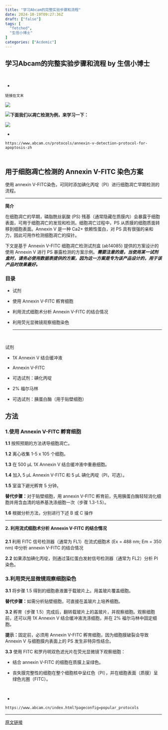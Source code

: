 ```yaml
---
title: "学习Abcam的完整实验步骤和流程"
date: 2024-10-19T09:27:36Z
draft: ["false"]
tags: [
  "fetched",
  "生信小博士"
]
categories: ["Acdemic"]
---
```

学习Abcam的完整实验步骤和流程 by 生信小博士
------
<div><p><br></p><section><ul><li></ul><pre data-lang="javascript"><code><span>链接在文末</span></code></pre></section><p><img data-galleryid="" data-imgfileid="100004244" data-ratio="0.5842592592592593" data-s="300,640" data-src="https://mmbiz.qpic.cn/sz_mmbiz_png/xVhD7345SkvS1V2Dr96JW0TUDfCH7Bebh17hQzEWwyuATjl9yr2oicD1s4pSDudXgpIibCm6zPtSABlR0LtiaNYrg/640?wx_fmt=png&amp;from=appmsg" data-type="png" data-w="1080" src="https://mmbiz.qpic.cn/sz_mmbiz_png/xVhD7345SkvS1V2Dr96JW0TUDfCH7Bebh17hQzEWwyuATjl9yr2oicD1s4pSDudXgpIibCm6zPtSABlR0LtiaNYrg/640?wx_fmt=png&amp;from=appmsg"></p><p><span><strong><img data-galleryid="" data-imgfileid="100004239" data-ratio="1.3053691275167785" data-s="300,640" data-src="https://mmbiz.qpic.cn/sz_mmbiz_png/xVhD7345SkvS1V2Dr96JW0TUDfCH7BebqLAN5B3Pt8CPaoHfRtBMvia7IFDOBgdC8usc3elJyEftxJ3d4uxDkGA/640?wx_fmt=png&amp;from=appmsg" data-type="png" data-w="596" src="https://mmbiz.qpic.cn/sz_mmbiz_png/xVhD7345SkvS1V2Dr96JW0TUDfCH7BebqLAN5B3Pt8CPaoHfRtBMvia7IFDOBgdC8usc3elJyEftxJ3d4uxDkGA/640?wx_fmt=png&amp;from=appmsg"><span>下面我们以凋亡检测为例，来学习一下：</span></strong></span></p><p><img data-galleryid="" data-imgfileid="100004242" data-ratio="1.1934306569343065" data-s="300,640" data-src="https://mmbiz.qpic.cn/sz_mmbiz_png/xVhD7345SkvS1V2Dr96JW0TUDfCH7BebpBgWecDp4KpWBgA74X2bPs1eE54dQ5ocxwibxTfxicMh2QFwQwIFIL2A/640?wx_fmt=png&amp;from=appmsg" data-type="png" data-w="274" src="https://mmbiz.qpic.cn/sz_mmbiz_png/xVhD7345SkvS1V2Dr96JW0TUDfCH7BebpBgWecDp4KpWBgA74X2bPs1eE54dQ5ocxwibxTfxicMh2QFwQwIFIL2A/640?wx_fmt=png&amp;from=appmsg"></p><section><ul><li></ul><pre data-lang="javascript"><code><span>https://www.abcam.cn/protocols/annexin-v-detection-protocol-for-apoptosis-zh</span></code></pre></section><h2><strong><br>用于细胞凋亡检测的 Annexin V-FITC 染色方案</strong></h2><p><span>使用 annexin V-FITC染色，可同时添加碘化丙啶（PI）进行细胞凋亡早期检测的流程。</span></p><hr><p><strong>简介</strong><br></p><p>在细胞凋亡的早期，磷脂酰丝氨酸 (PS) 残基（通常隐藏在质膜内）会暴露于细胞表面，可用于细胞凋亡的发现和检测。细胞凋亡过程中，PS 从质膜的细胞质面转移到细胞表面。Annexin V 是一种 Ca2+ 依赖性蛋白，对 PS 具有很强的亲和力，因此可用作检测细胞凋亡的探针。</p><p>下文是基于 Annexin V-FITC 细胞凋亡检测试剂盒 (ab14085) 提供的方案设计的使用 Annexin V 进行 PS 暴露检测的方案示例。<strong><em>需要注意的是，当使用某一试剂盒时，请务必使用数据表提供的方案，因为这一方案是专为该产品设计的，用于该产品时效果最好。</em></strong></p><h3><strong>目录</strong></h3><ul><li><p>试剂</p></li><li><p>使用 Annexin V-FITC 孵育细胞</p></li><li><p>利用流式细胞术分析 Annexin V-FITC 的结合情况</p></li><li><p>利用荧光显微镜观察细胞染色</p><hr><p><br></p></li></ul><p><span>试剂</span></p><ul><li><p>1X Annexin V 结合缓冲液</p></li><li><p>Annexin V-FITC</p></li><li><p>可选试剂：碘化丙啶</p></li><li><p>2% 福尔马林</p></li><li><p>可选试剂：胰蛋白酶（用于贴壁细胞）</p></li></ul><h2>方法</h2><h3><strong>1.</strong><strong>使用</strong><strong> Annexin V-FITC </strong><strong>孵育细胞</strong></h3><p><strong>1.1</strong> 按照预期的方法诱导细胞凋亡。</p><p><strong>1.2</strong> 离心收集 1-5 x 10<span>5</span> 个细胞。</p><p><strong>1.3</strong> 在 500 μL 1X Annexin V 结合缓冲液中重悬细胞。</p><p><strong>1.4</strong> 加入 5 μL Annexin V-FITC 和 5 μL 碘化丙啶（PI，可选）。</p><p><strong>1.5</strong> 室温下避光孵育 5 分钟。</p><p><strong>替代步骤：</strong>对于贴壁细胞，用 annexin V-FITC 孵育前，先用胰蛋白酶轻轻消化细胞并用含血清的培养基洗涤细胞一次（步骤 1.3-1.5）。</p><p><strong>1.6</strong> 根据分析方法，分别进行下述 B 或 C 操作</p><hr><p><strong>2. </strong><strong>利用流式细胞术分析</strong><strong> Annexin V-FITC </strong><strong>的结合情况</strong><br></p><h3></h3><p><strong>2.1</strong> 利用 FITC 信号检测器（通常为 FL1）在流式细胞术 (Ex = 488 nm; Em = 350 nm) 中分析 annexin V-FITC 的结合情况</p><p><strong>2.2</strong> 如果添加碘化丙啶，则通过藻红蛋白发射信号检测器（通常为 FL2）分析 PI 染色。</p><h3><strong>3.</strong><strong>利用荧光显微镜观察细胞染色</strong></h3><p><strong>3.1</strong> 将步骤 1.5 得到的细胞悬液置于载玻片上。用盖玻片覆盖细胞。</p><p><strong>替代步骤：</strong>如需分析贴壁细胞，可直接在盖玻片上培养细胞。</p><p><strong>3.2</strong> 孵育（步骤 1.5）完成后，翻转载玻片上的盖玻片，并观察细胞。观察细胞前，还可以用 1X Annexin V 结合缓冲液洗涤细胞，并在 2% 福尔马林中固定细胞。</p><p><strong>提示：</strong>固定前，必须用 Annexin V-FITC 孵育细胞，因为细胞膜破裂会导致 Annexin V 与细胞膜内表面上的 PS 发生非特异性结合。</p><p><strong>3.3</strong> 使用 FITC 和罗丹明双色滤光片在荧光显微镜下观察细胞：</p><ul><li><p>结合 annexin V-FITC 的细胞在质膜上呈绿色。</p></li><li><p>丧失膜完整性的细胞在整个细胞核中呈红色（PI），并在细胞表面（质膜）呈绿色光圈（FITC）。</p></li></ul><p><br></p><section><mp-common-profile data-pluginname="mpprofile" data-id="Mzg2NDcxMzYwNg==" data-headimg="http://mmbiz.qpic.cn/sz_mmbiz_png/xVhD7345Sks7JhVxUX46ZKxPSob6ptqIZgnIEnHOn5VMwCX8sN6MQy1Pq4XXFEOJ6grAmsoQugyCDKOZictDBHA/0?wx_fmt=png" data-nickname="生信小博士" data-alias="bioinformatics_Dr" data-signature="【生物信息学】R语言开始，学习生信。Seurat，单细胞测序，空间转录组。 Python，scanpy，cell2location。资料分享" data-from="0" data-is_biz_ban="0"></mp-common-profile></section><section><ul><li></ul><pre data-lang="javascript"><code><span>https:<span>//www.abcam.cn/index.html?pageconfig=popular_protocols</span></span></code></pre></section><p><mp-style-type data-value="3"></mp-style-type></p></div>  
<hr>
<a href="https://mp.weixin.qq.com/s/XHo1y-I5_iO_OAYza5kY9w",target="_blank" rel="noopener noreferrer">原文链接</a>
